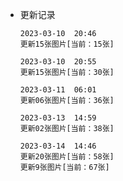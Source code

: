 * 更新记录

    ```
    2023-03-10  20:46
    更新15张图片[当前：15张]
    ```

    ```
    2023-03-10  20:55
    更新15张图片[当前：30张]
    ```

    ```
    2023-03-11  06:01
    更新06张图片[当前：36张]
    ```

    ```
    2023-03-13  14:59
    更新02张图片[当前：38张]
    ```

    ```
    2023-03-14  14:46
    更新20张图片[当前：58张]
    更新9张图片[当前：67张]
    ```